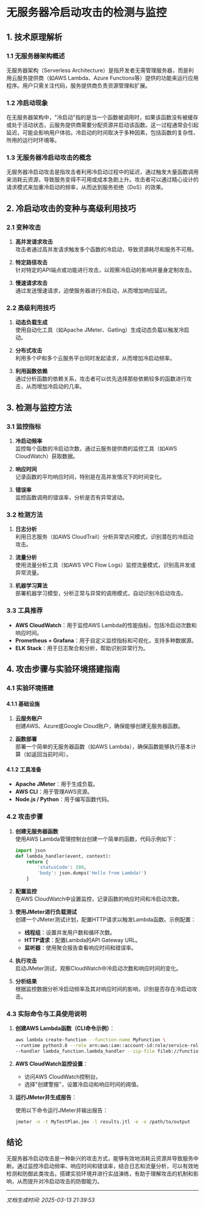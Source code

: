 # 无服务器冷启动攻击的检测与监控

## 1. 技术原理解析

### 1.1 无服务器架构概述

无服务器架构（Serverless Architecture）是指开发者无需管理服务器，而是利用云服务提供商（如AWS Lambda、Azure Functions等）提供的功能来运行应用程序。用户只需关注代码，服务提供商负责资源管理和扩展。

### 1.2 冷启动现象

在无服务器架构中，"冷启动"指的是当一个函数被调用时，如果该函数没有被缓存或处于活动状态，云服务提供商需要分配资源并启动该函数。这一过程通常会引起延迟，可能会影响用户体验。冷启动的时间取决于多种因素，包括函数的复杂性、所用的运行时环境等。

### 1.3 无服务器冷启动攻击的概念

无服务器冷启动攻击是指攻击者利用冷启动过程中的延迟，通过触发大量函数调用来消耗云资源，导致服务变得不可用或成本急剧上升。攻击者可以通过精心设计的请求模式来加重冷启动的频率，从而达到服务拒绝（DoS）的效果。

## 2. 冷启动攻击的变种与高级利用技巧

### 2.1 变种攻击

1. **高并发请求攻击**  
   攻击者通过高并发请求触发多个函数的冷启动，导致资源耗尽和服务不可用。

2. **特定路径攻击**  
   针对特定的API端点或功能进行攻击，以观察冷启动的影响并量身定制攻击。

3. **慢速请求攻击**  
   通过发送慢速请求，迫使服务器进行冷启动，从而增加响应延迟。

### 2.2 高级利用技巧

1. **动态负载生成**  
   使用自动化工具（如Apache JMeter、Gatling）生成动态负载以触发冷启动。

2. **分布式攻击**  
   利用多个IP和多个云服务平台同时发起请求，从而增加冷启动频率。

3. **利用函数依赖**  
   通过分析函数的依赖关系，攻击者可以优先选择那些依赖较多的函数进行攻击，从而增加冷启动的几率。

## 3. 检测与监控方法

### 3.1 监控指标

1. **冷启动频率**  
   监控每个函数的冷启动次数，通过云服务提供商的监控工具（如AWS CloudWatch）获取数据。

2. **响应时间**  
   记录函数的平均响应时间，特别是在高并发情况下的时间变化。

3. **错误率**  
   监控函数调用的错误率，分析是否有异常波动。

### 3.2 检测方法

1. **日志分析**  
   利用日志服务（如AWS CloudTrail）分析异常访问模式，识别潜在的冷启动攻击。

2. **流量分析**  
   使用流量分析工具（如AWS VPC Flow Logs）监控流量模式，识别高并发或异常流量。

3. **机器学习算法**  
   部署机器学习模型，分析正常与异常的调用模式，自动识别冷启动攻击。

### 3.3 工具推荐

- **AWS CloudWatch**：用于监控AWS Lambda的性能指标，包括冷启动次数和响应时间。
- **Prometheus + Grafana**：用于自定义监控指标和可视化，支持多种数据源。
- **ELK Stack**：用于日志聚合和分析，帮助识别异常行为。

## 4. 攻击步骤与实验环境搭建指南

### 4.1 实验环境搭建

#### 4.1.1 基础设施

1. **云服务账户**  
   创建AWS、Azure或Google Cloud账户，确保能够创建无服务器函数。

2. **函数部署**  
   部署一个简单的无服务器函数（如AWS Lambda），确保函数能够执行基本计算（如返回当前时间）。

#### 4.1.2 工具准备

- **Apache JMeter**：用于生成负载。
- **AWS CLI**：用于管理AWS资源。
- **Node.js / Python**：用于编写函数代码。

### 4.2 攻击步骤

1. **创建无服务器函数**  
   使用AWS Lambda管理控制台创建一个简单的函数，代码示例如下：

   ```python
   import json
   def lambda_handler(event, context):
       return {
           'statusCode': 200,
           'body': json.dumps('Hello from Lambda!')
       }
   ```

2. **配置监控**  
   在AWS CloudWatch中设置监控，记录函数的响应时间和冷启动次数。

3. **使用JMeter进行负载测试**  
   创建一个JMeter测试计划，配置HTTP请求以触发Lambda函数。示例配置：

   - **线程组**：设置并发用户数和循环次数。
   - **HTTP请求**：配置Lambda的API Gateway URL。
   - **监听器**：使用聚合报告查看响应时间和错误率。

4. **执行攻击**  
   启动JMeter测试，观察CloudWatch中冷启动次数和响应时间的变化。

5. **分析结果**  
   根据监控数据分析冷启动频率及其对响应时间的影响，识别是否存在冷启动攻击。

### 4.3 实际命令与工具使用说明

1. **创建AWS Lambda函数（CLI命令示例）**：

   ```bash
   aws lambda create-function --function-name MyFunction \
   --runtime python3.8 --role arn:aws:iam::account-id:role/service-role/MyRole \
   --handler lambda_function.lambda_handler --zip-file fileb://function.zip
   ```

2. **AWS CloudWatch监控设置**：

   - 访问AWS CloudWatch控制台。
   - 选择"创建警报"，设置冷启动和响应时间的阈值。

3. **运行JMeter并生成报告**：

   使用以下命令运行JMeter并输出报告：

   ```bash
   jmeter -n -t MyTestPlan.jmx -l results.jtl -e -o /path/to/output
   ```

## 结论

无服务器冷启动攻击是一种新兴的攻击方式，能够有效地消耗云资源并导致服务中断。通过监控冷启动频率、响应时间和错误率，结合日志和流量分析，可以有效地检测和防御此类攻击。搭建实验环境并进行实战演练，有助于理解攻击的机制和影响，从而提升对冷启动攻击的防御能力。

---

*文档生成时间: 2025-03-13 21:39:53*
